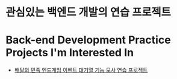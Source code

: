 # 관심있는 백엔드 개발의 연습 프로젝트
# Back-end Development Practice Projects I'm Interested In
- [배달의 민족 엔드게임 이벤트 대기열 기능 모사 연습 프로젝트](redis-waiting-queue/readme.md)